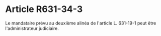 # Article R631-34-3

Le mandataire prévu au deuxième alinéa de l'article L. 631-19-1 peut être l'administrateur judiciaire.
